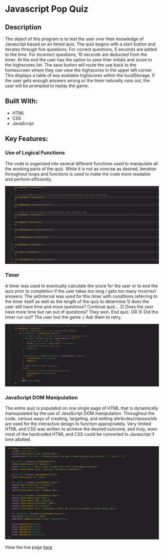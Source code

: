 # Javascript Pop Quiz
## Description
The object of this program is to test the user over their knowledge of Javascript based on an timed quiz. The quiz begins with a start button and iterates through five questions. For correct questions, 5 seconds are added to the time. For incorrect questions, 10 seconds are deducted from the timer. At the end the user has the option to save thier initials and score to the highscores list. The save button will route the use back to the homescreen where they can view the highscores in the upper left corner. This displays a table of any available highscores within the localStorage. If the user gets enough answers wrong or the timer naturally runs out, the user will be prompted to replay the game.

## Built With:
* HTML
* CSS
* JavaScript

## Key Features:
### Use of Logical Functions
The code is organized into several different functions used to manipulate all the working parts of the quiz. While it is not as concise as desired, iteration throughout loops and functions is used to make the code more readable and perform efficiently.

![A screenshot of the multiple functions used to operate the quiz.](./assets/images/functionsREAD.png)

### Timer
A timer was used to eventually calculate the score for the user or to end the quiz prior to completion if the user takes too long / gets too many incorrect answers. The setInterval was used for this timer with conditions referring to the timer itself as well as the length of the quiz to determine 1) does the user still have time and more questinos? Continue quiz... 2) Does the user have more time but ran out of questions? They won. End quiz. OR 3) Did the timer run out? The user lost the game :/ Ask them to retry.

![A screenshot of the timer- using setInterval- to determine the logic of the quiz progression](./assets/images/timerREAD.png)

### JavaScript DOM Manipulation
The entire quiz is populated on one single page of HTML that is dynamically maniupulated by the use of JavaScript DOM manipulation. Throughout the code, various ways of creating, targeting, and setting attributes/classes/ids are used for the interactive design to function appropriately. Very limited HTML and CSS was written to achieve the desired outcome, and truly, even most of the hardcoded HTML and CSS could be converted to Javascript if time allotted.

![A screenshot demonstrating the different ways JavaScript DOM Manipulation was used](./assets/images/DOMmanipulationsREAD.png)

View the live page [here]()